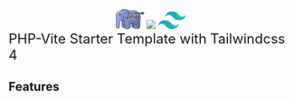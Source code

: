 <span style="display: inline-block; width: 100%; text-align: center;">
<img src="./public/php-seeklogo.png" style="width:10%;" />
<img src="https://github.com/vitejs/vite/blob/main/docs/public/logo.svg" style="width:8%;" />
<img src="./public/tailwind-css-seeklogo.png" style="width:10%;" />
</span>

<div style="font-size: 24px;">PHP-Vite Starter Template with Tailwindcss 4</div>

## Features